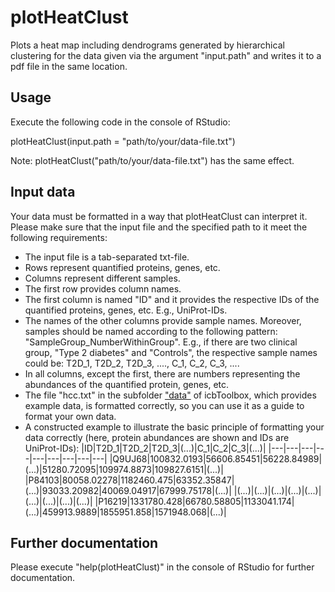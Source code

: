 # plotHeatClust
Plots a heat map including dendrograms generated by hierarchical clustering for the data given via the argument "input.path" and writes it to a pdf file in the same location.

## Usage
Execute the following code in the console of RStudio:

plotHeatClust(input.path = "path/to/your/data-file.txt")

Note: plotHeatClust("path/to/your/data-file.txt") has the same effect.

## Input data
Your data must be formatted in a way that plotHeatClust can interpret it. Please make sure that the input file and the specified path to it meet the following requirements:
- The input file is a tab-separated txt-file.
- Rows represent quantified proteins, genes, etc.
- Columns represent different samples.
- The first row provides column names.
- The first column is named "ID" and it provides the respective IDs of the quantified proteins, genes, etc. E.g., UniProt-IDs.
- The names of the other columns provide sample names. Moreover, samples should be named according to the following pattern: "SampleGroup_NumberWithinGroup". E.g., if there are two clinical group, "Type 2 diabetes" and "Controls", the respective sample names could be: T2D_1, T2D_2, T2D_3, ...., C_1, C_2, C_3, ....
- In all columns, except the first, there are numbers representing the abundances of the quantified protein, genes, etc.
- The file "hcc.txt" in the subfolder ["data"](../data) of icbToolbox, which provides example data, is formatted correctly, so you can use it as a guide to format your own data.
- A constructed example to illustrate the basic principle of formatting your data correctly (here, protein abundances are shown and IDs are UniProt-IDs):
  |ID|T2D_1|T2D_2|T2D_3|(...)|C_1|C_2|C_3|(...)|
  |---|---|---|---|---|---|---|---|---|
  |Q9UJ68|100832.0193|56606.85451|56228.84989|(...)|51280.72095|109974.8873|109827.6151|(...)|
  |P84103|80058.02278|1182460.475|63352.35847|(...)|93033.20982|40069.04917|67999.75178|(...)|
  |(...)|(...)|(...)|(...)|(...)|(...)|(...)|(...)|(...)|
  |P16219|1331780.428|66780.58805|1133041.174|(...)|459913.9889|1855951.858|1571948.068|(...)|

## Further documentation
Please execute "help(plotHeatClust)" in the console of RStudio for further documentation.
